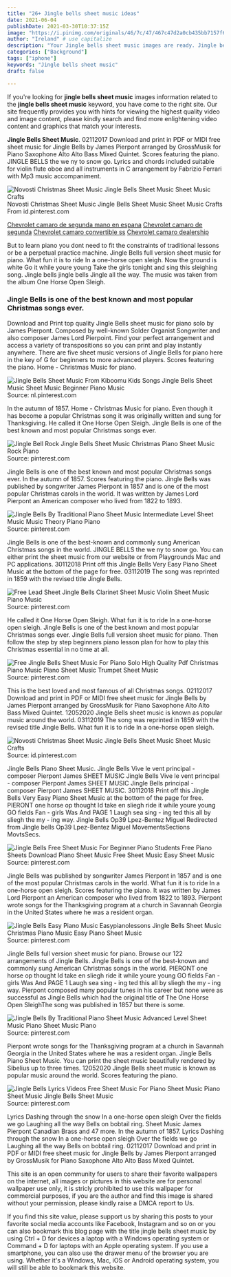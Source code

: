 ```yaml
---
title: "26+ Jingle bells sheet music ideas"
date: 2021-06-04
publishDate: 2021-03-30T10:37:15Z
image: "https://i.pinimg.com/originals/46/7c/47/467c47d2a0cb435bb7157f6fe410b473.jpg"
author: "Ireland" # use capitalize
description: "Your Jingle bells sheet music images are ready. Jingle bells sheet music are a topic that is being searched for and liked by netizens now. You can Get the Jingle bells sheet music files here. Download all royalty-free images."
categories: ["Background"]
tags: ["iphone"]
keywords: "Jingle bells sheet music"
draft: false

---
```


If you're looking for **jingle bells sheet music** images information related to the **jingle bells sheet music** keyword, you have come to the right  site.  Our site frequently  provides you with  hints  for viewing  the highest  quality video and image  content, please kindly search and find more enlightening video content and graphics  that match your interests.

**Jingle Bells Sheet Music**. 02112017 Download and print in PDF or MIDI free sheet music for Jingle Bells by James Pierpont arranged by GrossMusik for Piano Saxophone Alto Alto Bass Mixed Quintet. Scores featuring the piano. JINGLE BELLS the we ny to snow go. Lyrics and chords included suitable for violin flute oboe and all instruments in C arrangement by Fabrizio Ferrari with Mp3 music accompaniment.

![Novosti Christmas Sheet Music Jingle Bells Sheet Music Sheet Music Crafts](https://i.pinimg.com/originals/ed/4f/6c/ed4f6c0fb8cb95d8b93a2142c39f36e9.jpg "Novosti Christmas Sheet Music Jingle Bells Sheet Music Sheet Music Crafts")
Novosti Christmas Sheet Music Jingle Bells Sheet Music Sheet Music Crafts From id.pinterest.com

[Chevrolet camaro de segunda mano en espana](/chevrolet-camaro-de-segunda-mano-en-espana/)
[Chevrolet camaro de segunda](/chevrolet-camaro-de-segunda/)
[Chevrolet camaro convertible ss](/chevrolet-camaro-convertible-ss/)
[Chevrolet camaro dealership](/chevrolet-camaro-dealership/)

But to learn piano you dont need to fit the constraints of traditional lessons or be a perpetual practice machine. Jingle Bells full version sheet music for piano. What fun it is to ride In a one-horse open sleigh. Now the ground is white Go it while youre young Take the girls tonight and sing this sleighing song. Jingle bells jingle bells Jingle all the way. The music was taken from the album One Horse Open Sleigh.

### Jingle Bells is one of the best known and most popular Christmas songs ever.

Download and Print top quality Jingle Bells sheet music for piano solo by James Pierpont. Composed by well-known Solder Organist Songwriter and also composer James Lord Pierpoint. Find your perfect arrangement and access a variety of transpositions so you can print and play instantly anywhere. There are five sheet music versions of Jingle Bells for piano here in the key of G for beginners to more advanced players. Scores featuring the piano. Home - Christmas Music for piano.


![Jingle Bells Sheet Music From Kiboomu Kids Songs Jingle Bells Sheet Music Sheet Music Beginner Piano Music](https://i.pinimg.com/originals/73/2b/7e/732b7ebc77c7e36b81ea6094fa68fc14.jpg "Jingle Bells Sheet Music From Kiboomu Kids Songs Jingle Bells Sheet Music Sheet Music Beginner Piano Music")
Source: nl.pinterest.com

In the autumn of 1857. Home - Christmas Music for piano. Even though it has become a popular Christmas song it was originally written and sung for Thanksgiving. He called it One Horse Open Sleigh. Jingle Bells is one of the best known and most popular Christmas songs ever.

![Jingle Bell Rock Jingle Bells Sheet Music Christmas Piano Sheet Music Rock Piano](https://i.pinimg.com/originals/ae/86/0c/ae860c03e0af9d1ed52a306d777462c9.png "Jingle Bell Rock Jingle Bells Sheet Music Christmas Piano Sheet Music Rock Piano")
Source: pinterest.com

Jingle Bells is one of the best known and most popular Christmas songs ever. In the autumn of 1857. Scores featuring the piano. Jingle Bells was published by songwriter James Pierpont in 1857 and is one of the most popular Christmas carols in the world. It was written by James Lord Pierpont an American composer who lived from 1822 to 1893.

![Jingle Bells By Traditional Piano Sheet Music Intermediate Level Sheet Music Music Theory Piano Piano](https://i.pinimg.com/originals/62/3b/e4/623be4b60bfc32d985d64e210a92132c.jpg "Jingle Bells By Traditional Piano Sheet Music Intermediate Level Sheet Music Music Theory Piano Piano")
Source: pinterest.com

Jingle Bells is one of the best-known and commonly sung American Christmas songs in the world. JINGLE BELLS the we ny to snow go. You can either print the sheet music from our website or from Playgrounds Mac and PC applications. 30112018 Print off this Jingle Bells Very Easy Piano Sheet Music at the bottom of the page for free. 03112019 The song was reprinted in 1859 with the revised title Jingle Bells.

![Free Lead Sheet Jingle Bells Clarinet Sheet Music Violin Sheet Music Piano Music](https://i.pinimg.com/originals/6f/c0/85/6fc085a23f0d192fc7ce6b6fc2b1e8f8.jpg "Free Lead Sheet Jingle Bells Clarinet Sheet Music Violin Sheet Music Piano Music")
Source: pinterest.com

He called it One Horse Open Sleigh. What fun it is to ride In a one-horse open sleigh. Jingle Bells is one of the best known and most popular Christmas songs ever. Jingle Bells full version sheet music for piano. Then follow the step by step beginners piano lesson plan for how to play this Christmas essential in no time at all.

![Free Jingle Bells Sheet Music For Piano Solo High Quality Pdf Christmas Piano Music Piano Sheet Music Trumpet Sheet Music](https://i.pinimg.com/originals/f7/e8/f0/f7e8f098360c00d193548e46a6a20ddf.gif "Free Jingle Bells Sheet Music For Piano Solo High Quality Pdf Christmas Piano Music Piano Sheet Music Trumpet Sheet Music")
Source: pinterest.com

This is the best loved and most famous of all Christmas songs. 02112017 Download and print in PDF or MIDI free sheet music for Jingle Bells by James Pierpont arranged by GrossMusik for Piano Saxophone Alto Alto Bass Mixed Quintet. 12052020 Jingle Bells sheet music is known as popular music around the world. 03112019 The song was reprinted in 1859 with the revised title Jingle Bells. What fun it is to ride In a one-horse open sleigh.

![Novosti Christmas Sheet Music Jingle Bells Sheet Music Sheet Music Crafts](https://i.pinimg.com/originals/ed/4f/6c/ed4f6c0fb8cb95d8b93a2142c39f36e9.jpg "Novosti Christmas Sheet Music Jingle Bells Sheet Music Sheet Music Crafts")
Source: id.pinterest.com

Jingle Bells Piano Sheet Music. Jingle Bells Vive le vent principal - composer Pierpont James SHEET MUSIC Jingle Bells Vive le vent principal - composer Pierpont James SHEET MUSIC Jingle Bells principal - composer Pierpont James SHEET MUSIC. 30112018 Print off this Jingle Bells Very Easy Piano Sheet Music at the bottom of the page for free. PIERONT one horse op thought Id take en sliegh ride it while youre young GO fields Fan - girls Was And PAGE 1 Laugh sea sing - ing ted this all by sliegh the my - ing way. Jingle Bells Op39 Lpez-Bentez Miguel Redirected from Jingle bells Op39 Lpez-Bentez Miguel MovementsSections MovtsSecs.

![Jingle Bells Free Sheet Music For Beginner Piano Students Free Piano Sheets Download Piano Sheet Music Free Sheet Music Easy Sheet Music](https://i.pinimg.com/originals/aa/b8/e2/aab8e27241bac6a2a2ed6b9f40870781.png "Jingle Bells Free Sheet Music For Beginner Piano Students Free Piano Sheets Download Piano Sheet Music Free Sheet Music Easy Sheet Music")
Source: pinterest.com

Jingle Bells was published by songwriter James Pierpont in 1857 and is one of the most popular Christmas carols in the world. What fun it is to ride In a one-horse open sleigh. Scores featuring the piano. It was written by James Lord Pierpont an American composer who lived from 1822 to 1893. Pierpont wrote songs for the Thanksgiving program at a church in Savannah Georgia in the United States where he was a resident organ.

![Jingle Bells Easy Piano Music Easypianolessons Jingle Bells Sheet Music Christmas Piano Music Easy Piano Sheet Music](https://i.pinimg.com/originals/e5/22/d5/e522d59315dea08b8cd4222c9d3d4f10.png "Jingle Bells Easy Piano Music Easypianolessons Jingle Bells Sheet Music Christmas Piano Music Easy Piano Sheet Music")
Source: pinterest.com

Jingle Bells full version sheet music for piano. Browse our 122 arrangements of Jingle Bells. Jingle Bells is one of the best-known and commonly sung American Christmas songs in the world. PIERONT one horse op thought Id take en sliegh ride it while youre young GO fields Fan - girls Was And PAGE 1 Laugh sea sing - ing ted this all by sliegh the my - ing way. Pierpont composed many popular tunes in his career but none were as successful as Jingle Bells which had the original title of The One Horse Open SleighThe song was published in 1857 but there is some.

![Jingle Bells By Traditional Piano Sheet Music Advanced Level Sheet Music Piano Sheet Music Piano](https://i.pinimg.com/originals/4c/ad/a6/4cada6be34ff1eb16f9075ebfd2d6382.jpg "Jingle Bells By Traditional Piano Sheet Music Advanced Level Sheet Music Piano Sheet Music Piano")
Source: pinterest.com

Pierpont wrote songs for the Thanksgiving program at a church in Savannah Georgia in the United States where he was a resident organ. Jingle Bells Piano Sheet Music. You can print the sheet music beautifully rendered by Sibelius up to three times. 12052020 Jingle Bells sheet music is known as popular music around the world. Scores featuring the piano.

![Jingle Bells Lyrics Videos Free Sheet Music For Piano Sheet Music Piano Sheet Music Jingle Bells Sheet Music](https://i.pinimg.com/originals/46/7c/47/467c47d2a0cb435bb7157f6fe410b473.jpg "Jingle Bells Lyrics Videos Free Sheet Music For Piano Sheet Music Piano Sheet Music Jingle Bells Sheet Music")
Source: pinterest.com

Lyrics Dashing through the snow In a one-horse open sleigh Over the fields we go Laughing all the way Bells on bobtail ring. Sheet Music James Pierpont Canadian Brass and 47 more. In the autumn of 1857. Lyrics Dashing through the snow In a one-horse open sleigh Over the fields we go Laughing all the way Bells on bobtail ring. 02112017 Download and print in PDF or MIDI free sheet music for Jingle Bells by James Pierpont arranged by GrossMusik for Piano Saxophone Alto Alto Bass Mixed Quintet.

This site is an open community for users to share their favorite wallpapers on the internet, all images or pictures in this website are for personal wallpaper use only, it is stricly prohibited to use this wallpaper for commercial purposes, if you are the author and find this image is shared without your permission, please kindly raise a DMCA report to Us.

If you find this site value, please support us by sharing this posts to your favorite social media accounts like Facebook, Instagram and so on or you can also bookmark this blog page with the title jingle bells sheet music by using Ctrl + D for devices a laptop with a Windows operating system or Command + D for laptops with an Apple operating system. If you use a smartphone, you can also use the drawer menu of the browser you are using. Whether it's a Windows, Mac, iOS or Android operating system, you will still be able to bookmark this website.
